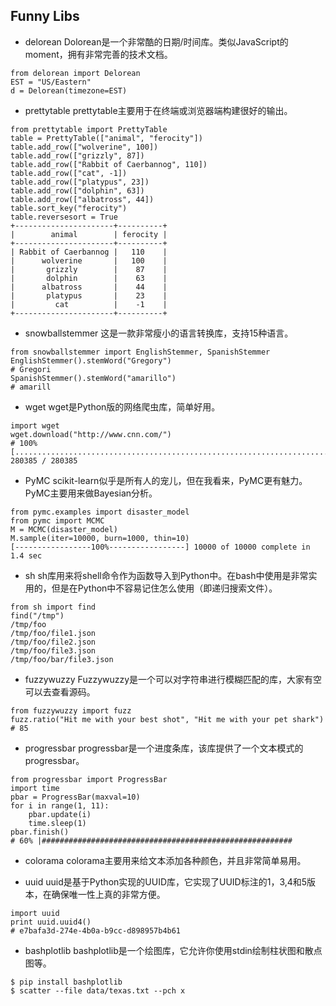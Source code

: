 ## Funny Libs
* delorean
Dolorean是一个非常酷的日期/时间库。类似JavaScript的moment，拥有非常完善的技术文档。  
```
from delorean import Delorean
EST = "US/Eastern"
d = Delorean(timezone=EST)
```

* prettytable
prettytable主要用于在终端或浏览器端构建很好的输出。  
```
from prettytable import PrettyTable
table = PrettyTable(["animal", "ferocity"])
table.add_row(["wolverine", 100])
table.add_row(["grizzly", 87])
table.add_row(["Rabbit of Caerbannog", 110])
table.add_row(["cat", -1])
table.add_row(["platypus", 23])
table.add_row(["dolphin", 63])
table.add_row(["albatross", 44])
table.sort_key("ferocity")
table.reversesort = True
+----------------------+----------+
|        animal        | ferocity |
+----------------------+----------+
| Rabbit of Caerbannog |   110    |
|      wolverine       |   100    |
|       grizzly        |    87    |
|       dolphin        |    63    |
|      albatross       |    44    |
|       platypus       |    23    |
|         cat          |    -1    |
+----------------------+----------+
```

* snowballstemmer
这是一款非常瘦小的语言转换库，支持15种语言。
```
from snowballstemmer import EnglishStemmer, SpanishStemmer
EnglishStemmer().stemWord("Gregory")
# Gregori
SpanishStemmer().stemWord("amarillo")
# amarill
```

* wget 
wget是Python版的网络爬虫库，简单好用。  
```
import wget
wget.download("http://www.cnn.com/")
# 100% [............................................................................] 280385 / 280385
```

* PyMC
scikit-learn似乎是所有人的宠儿，但在我看来，PyMC更有魅力。PyMC主要用来做Bayesian分析。  
```
from pymc.examples import disaster_model
from pymc import MCMC
M = MCMC(disaster_model)
M.sample(iter=10000, burn=1000, thin=10)
[-----------------100%-----------------] 10000 of 10000 complete in 1.4 sec
```

* sh
sh库用来将shell命令作为函数导入到Python中。在bash中使用是非常实用的，但是在Python中不容易记住怎么使用（即递归搜索文件）。  
```
from sh import find
find("/tmp")
/tmp/foo
/tmp/foo/file1.json
/tmp/foo/file2.json
/tmp/foo/file3.json
/tmp/foo/bar/file3.json
```

* fuzzywuzzy
Fuzzywuzzy是一个可以对字符串进行模糊匹配的库，大家有空可以去查看源码。  
```
from fuzzywuzzy import fuzz
fuzz.ratio("Hit me with your best shot", "Hit me with your pet shark")
# 85
```

* progressbar
progressbar是一个进度条库，该库提供了一个文本模式的progressbar。  
```
from progressbar import ProgressBar
import time
pbar = ProgressBar(maxval=10)
for i in range(1, 11):
    pbar.update(i)
    time.sleep(1)
pbar.finish()
# 60% |########################################################  
```

* colorama
colorama主要用来给文本添加各种颜色，并且非常简单易用。  

* uuid
uuid是基于Python实现的UUID库，它实现了UUID标注的1，3,4和5版本，在确保唯一性上真的非常方便。  
```
import uuid
print uuid.uuid4()
# e7bafa3d-274e-4b0a-b9cc-d898957b4b61
```

* bashplotlib
bashplotlib是一个绘图库，它允许你使用stdin绘制柱状图和散点图等。  
```
$ pip install bashplotlib
$ scatter --file data/texas.txt --pch x
```